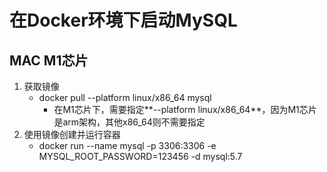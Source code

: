 # 在Docker环境下启动MySQL
## MAC M1芯片
  1. 获取镜像
      + docker pull --platform linux/x86_64 mysql 
         - 在M1芯片下，需要指定**--platform linux/x86_64**，因为M1芯片是arm架构，其他x86_64则不需要指定
  2. 使用镜像创建并运行容器
      + docker run --name mysql -p 3306:3306 -e MYSQL_ROOT_PASSWORD=123456 -d mysql:5.7